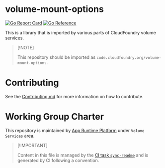 # volume-mount-options

[![Go Report
Card](https://goreportcard.com/badge/code.cloudfoundry.org/volume-mount-options)](https://goreportcard.com/report/code.cloudfoundry.org/volume-mount-options)
[![Go
Reference](https://pkg.go.dev/badge/code.cloudfoundry.org/volume-mount-options.svg)](https://pkg.go.dev/code.cloudfoundry.org/volume-mount-options)

This is a library that is imported by various parts of CloudFoundry
volume services.

> \[!NOTE\]
>
> This repository should be imported as
> `code.cloudfoundry.org/volume-mount-options`.

# Contributing

See the [Contributing.md](./.github/CONTRIBUTING.md) for more
information on how to contribute.

# Working Group Charter

This repository is maintained by [App Runtime
Platform](https://github.com/cloudfoundry/community/blob/main/toc/working-groups/app-runtime-platform.md)
under `Volume Services` area.

> \[!IMPORTANT\]
>
> Content in this file is managed by the [CI task
> `sync-readme`](https://github.com/cloudfoundry/wg-app-platform-runtime-ci/blob/c83c224ad06515ed52f51bdadf6075f56300ec93/shared/tasks/sync-readme/metadata.yml)
> and is generated by CI following a convention.
